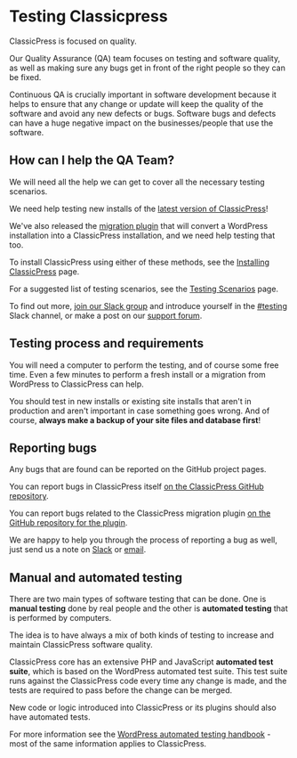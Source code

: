 # Testing Classicpress

ClassicPress is focused on quality.

Our Quality Assurance (QA) team focuses on testing and software quality, as well as making sure any bugs get in front of the right people so they can be fixed.

Continuous QA is crucially important in software development because it helps to ensure that any change or update will keep the quality of the software and avoid any new defects or bugs. Software bugs and defects can have a huge negative impact on the businesses/people that use the software.

## How can I help the QA Team?

We will need all the help we can get to cover all the necessary testing scenarios.

We need help testing new installs of the [latest version of ClassicPress](https://www.classicpress.net/download/)!

We've also released the [migration plugin](https://github.com/ClassicPress/ClassicPress-Migration-Plugin) that will convert a WordPress installation into a ClassicPress installation, and we need help testing that too.

To install ClassicPress using either of these methods, see the [Installing ClassicPress](https://docs.classicpress.net/installing-classicpress/) page.

For a suggested list of testing scenarios, see the [Testing Scenarios](https://docs.classicpress.net/testing-classicpress/scenarios/) page.

To find out more, [join our Slack group](https://www.classicpress.net/join-slack/) and introduce yourself in the [#testing](https://classicpress.slack.com/messages/testing) Slack channel, or make a post on our [support forum](https://forums.classicpress.net/c/general-discussion).

## Testing process and requirements

You will need a computer to perform the testing, and of course some free time. Even a few minutes to perform a fresh install or a migration from WordPress to ClassicPress can help.

You should test in new installs or existing site installs that aren't in production and aren't important in case something goes wrong. And of course, **always make a backup of your site files and database first**!

## Reporting bugs

Any bugs that are found can be reported on the GitHub project pages.

You can report bugs in ClassicPress itself [on the ClassicPress GitHub repository](https://github.com/ClassicPress/ClassicPress/issues/new).

You can report bugs related to the ClassicPress migration plugin [on the GitHub repository for the plugin](https://github.com/ClassicPress/ClassicPress-Migration-Plugin/issues/new).

We are happy to help you through the process of reporting a bug as well, just send us a note on [Slack](https://www.classicpress.net/join-slack/) or [email](mailto:qa@classicpress.net).

## Manual and automated testing

There are two main types of software testing that can be done. One is **manual testing** done by real people and the other is **automated testing** that is performed by computers.

The idea is to have always a mix of both kinds of testing to increase and maintain ClassicPress software quality.

ClassicPress core has an extensive PHP and JavaScript **automated test suite**, which is based on the WordPress automated test suite. This test suite runs against the ClassicPress code every time any change is made, and the tests are required to pass before the change can be merged.

New code or logic introduced into ClassicPress or its plugins should also have automated tests.

For more information see the [WordPress automated testing handbook](https://make.wordpress.org/core/handbook/testing/automated-testing/) - most of the same information applies to ClassicPress.
